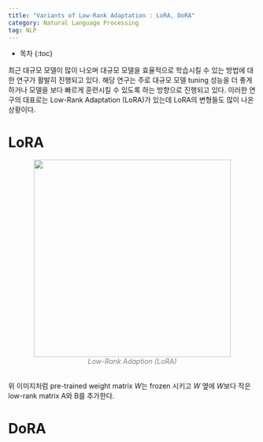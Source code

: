 ```yaml
---
title: "Variants of Low-Rank Adaptation : LoRA, DoRA"
category: Natural Language Processing
tag: NLP
---
```








* 목차
{:toc}








최근 대규모 모델이 많이 나오며 대규모 모델을 효율적으로 학습시킬 수 있는 방법에 대한 연구가 활발히 진행되고 있다. 해당 연구는 주로 대규모 모델 tuning 성능을 더 좋게 하거나 모델을 보다 빠르게 훈련시킬 수 있도록 하는 방향으로 진행되고 있다. 이러한 연구의 대표로는 Low-Rank Adaptation (LoRA)가 있는데 LoRA의 변형들도 많이 나온 상황이다. 



# LoRA

<center><img width="400" src="https://github.com/finddme/finddme.github.io/assets/53667002/87e0634d-0680-48b7-a751-84cd8c098886"></center>
<center><em style="color:gray;">Low-Rank Adaption (LoRA)</em></center><br>


위 이미지처럼 pre-trained weight matrix $W$는 frozen 시키고 $W$ 옆에 $W$보다 작은 low-rank matrix A와 B를 추가한다. 



# DoRA
